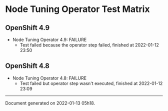 
Node Tuning Operator Test Matrix
================================

OpenShift 4.9
-------------



* Node Tuning Operator 4.9: FAILURE
  - Test failed because the operator step failed, finished at 2022-01-12 23:50

OpenShift 4.8
-------------



* Node Tuning Operator 4.8: FAILURE
  - Test failed but operator step wasn't executed, finished at 2022-01-12 23:09

---
Document generated on 2022-01-13 05h18.
